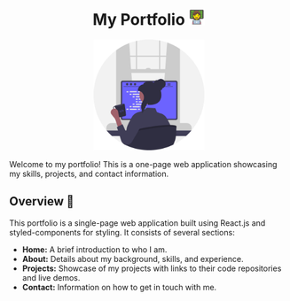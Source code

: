 <div align="center">
 <h1>My Portfolio <img src="./src/assets/emoji.svg" alt="Emoji" width="30px"/></h1>
  <img src="./src/assets/prog.svg" alt="Female Web Developer" width="200px">
</div>

Welcome to my portfolio! This is a one-page web application showcasing my skills, projects, and contact information. 

## Overview 🌟

This portfolio is a single-page web application built using React.js and styled-components for styling. It consists of several sections:

- **Home:** A brief introduction to who I am.
- **About:** Details about my background, skills, and experience.
- **Projects:** Showcase of my projects with links to their code repositories and live demos.
- **Contact:** Information on how to get in touch with me.

